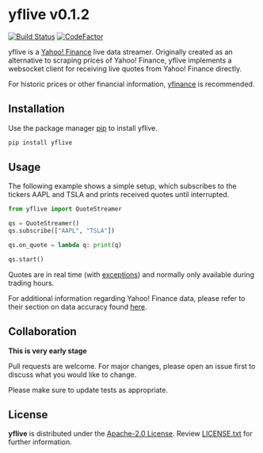 # yflive v0.1.2

[![Build Status](https://github.com/mbnlc/yflive/actions/workflows/build.yml/badge.svg)](https://github.com/mbnlc/yflive/actions/workflows/build.yml)
[![CodeFactor](https://www.codefactor.io/repository/github/mbnlc/yflive/badge/master)](https://www.codefactor.io/repository/github/mbnlc/yflive/overview/master)

yflive is a [Yahoo! Finance](https://finance.yahoo.com) live data streamer. Originally created as an alternative to scraping prices of Yahoo! Finance, yflive implements a websocket client for receiving live quotes from Yahoo! Finance directly.

For historic prices or other financial information, [yfinance](https://github.com/ranaroussi/yfinance) is recommended.

## Installation

Use the package manager [pip](https://pip.pypa.io/en/stable/) to install yflive.

```bash
pip install yflive
```

## Usage

The following example shows a simple setup, which subscribes to the tickers AAPL and TSLA and prints received quotes until interrupted.

```python
from yflive import QuoteStreamer

qs = QuoteStreamer()
qs.subscribe(["AAPL", "TSLA"]) 

qs.on_quote = lambda q: print(q)

qs.start()
```

Quotes are in real time (with [exceptions](https://help.yahoo.com/kb/finance-for-web/exchanges-data-providers-yahoo-finance-sln2310.html)) and normally only available during trading hours.

For additional information regarding Yahoo! Finance data, please refer to their section on data accuracy found [here](https://help.yahoo.com/kb/finance-for-web/#/).

## Collaboration

**This is very early stage**

Pull requests are welcome. For major changes, please open an issue first to discuss what you would like to change.

Please make sure to update tests as appropriate.

## License

**yflive** is distributed under the [Apache-2.0 License](http://www.apache.org/licenses/). Review [LICENSE.txt](https://github.com/mbnlc/yflive/blob/master/LICENSE.txt) for further information.
